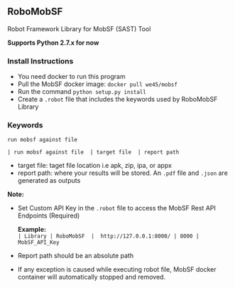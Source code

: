 ## RoboMobSF

Robot Framework Library for MobSF (SAST) Tool

**Supports Python 2.7.x for now**

### Install Instructions
* You need docker to run this program
* Pull the MobSF docker image: `docker pull we45/mobsf`
* Run the command `python setup.py install`  
* Create a `.robot` file that includes the keywords used by RoboMobSF Library


### Keywords

`run mobsf against file`  

`| run mobsf against file  | target file  | report path`

* target file:  taget file location i.e apk, zip, ipa, or appx 
* report path: where your results will be stored. An `.pdf` file and `.json` are generated as outputs

**Note:**

- Set Custom API Key in the `.robot` file to access the MobSF Rest API Endpoints (Required)
        
    **Example:** <br>
    `| Library | RoboMobSF  |  http://127.0.0.1:8000/ | 8000 | MobSF_API_Key` 

- Report path should be an absolute path
- If any exception is caused while executing robot file, MobSF docker container will automatically stopped and removed. 